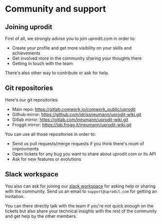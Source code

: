 # Community and support

## Joining uprodit

First of all, we strongly advise you to join uprodit.com in order to:
* Create your profile and get more visibility on your skills and achievements
* Get involved more in the community sharing your thoughts there
* Getting in touch with the team

There's also other way to contribute or ask for help.

## Git repositories

Here's our git repositories:

* Main repo: https://gitlab.comwork.io/comwork_public/uprodit
* Github mirror: https://github.com/idrissneumann/uprodit-wiki.git
* Gitlab mirror: https://gitlab.com/ineumann/uprodit-wiki.git
* Froggit mirror: https://lab.frogg.it/ineumann/uprodit-wiki.git


You can use all those repositories in order to:
* Send us pull requests/merge requests if you think there's room of improvments
* Open tickets for any bug you want to share about uprodit.com or its API
* Ask for new features or evolutions

## Slack workspace

You also can ask for joining our [slack workspace](https://uprodit-tech.slack.com) for asking help or sharing with the community. Send us an email to `support@uprodit.com` for getting an invitation.

You can there directly talk with the team if you're not quick enough on the tickets but also share your technical insights with the rest of the community and get help by the other members.
